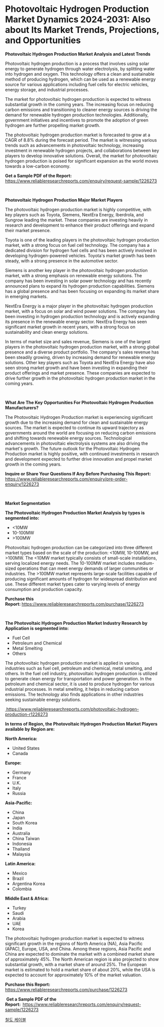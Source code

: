 <p><h1>Photovoltaic Hydrogen Production Market Dynamics 2024-2031: Also about Its Market Trends, Projections, and Opportunities</h1></p><p><strong>Photovoltaic Hydrogen Production Market Analysis and Latest Trends</strong></p>
<p><p>Photovoltaic hydrogen production is a process that involves using solar energy to generate hydrogen through water electrolysis, by splitting water into hydrogen and oxygen. This technology offers a clean and sustainable method of producing hydrogen, which can be used as a renewable energy source for various applications including fuel cells for electric vehicles, energy storage, and industrial processes.</p><p>The market for photovoltaic hydrogen production is expected to witness substantial growth in the coming years. The increasing focus on reducing carbon emissions and transitioning to cleaner energy sources is driving the demand for renewable hydrogen production technologies. Additionally, government initiatives and incentives to promote the adoption of green hydrogen are further propelling market growth.</p><p>The photovoltaic hydrogen production market is forecasted to grow at a CAGR of 8.8% during the forecast period. The market is witnessing various trends such as advancements in photovoltaic technology, increasing investment in renewable hydrogen projects, and collaborations between key players to develop innovative solutions. Overall, the market for photovoltaic hydrogen production is poised for significant expansion as the world moves towards a low-carbon economy.</p></p>
<p><strong>Get a Sample PDF of the Report:&nbsp;</strong> <a href="https://www.reliableresearchreports.com/enquiry/request-sample/1226273">https://www.reliableresearchreports.com/enquiry/request-sample/1226273</a></p>
<p>&nbsp;</p>
<p><strong>Photovoltaic Hydrogen Production Major Market Players</strong></p>
<p><p>The photovoltaic hydrogen production market is highly competitive, with key players such as Toyota, Siemens, NextEra Energy, Iberdrola, and Sungrow leading the market. These companies are investing heavily in research and development to enhance their product offerings and expand their market presence.</p><p>Toyota is one of the leading players in the photovoltaic hydrogen production market, with a strong focus on fuel cell technology. The company has a dedicated division for hydrogen fuel cells and has been actively involved in developing hydrogen-powered vehicles. Toyota's market growth has been steady, with a strong presence in the automotive sector.</p><p>Siemens is another key player in the photovoltaic hydrogen production market, with a strong emphasis on renewable energy solutions. The company has been investing in solar power technology and has recently announced plans to expand its hydrogen production capabilities. Siemens has a global presence and has been focusing on expanding its market share in emerging markets.</p><p>NextEra Energy is a major player in the photovoltaic hydrogen production market, with a focus on solar and wind power solutions. The company has been investing in hydrogen production technology and is actively expanding its presence in the renewable energy sector. NextEra Energy has seen significant market growth in recent years, with a strong focus on sustainability and clean energy solutions.</p><p>In terms of market size and sales revenue, Siemens is one of the largest players in the photovoltaic hydrogen production market, with a strong global presence and a diverse product portfolio. The company's sales revenue has been steadily growing, driven by increasing demand for renewable energy solutions. Other key players such as Toyota and NextEra Energy have also seen strong market growth and have been investing in expanding their product offerings and market presence. These companies are expected to drive further growth in the photovoltaic hydrogen production market in the coming years.</p></p>
<p>&nbsp;</p>
<p><strong>What Are The Key Opportunities For Photovoltaic Hydrogen Production Manufacturers?</strong></p>
<p><p>The Photovoltaic Hydrogen Production market is experiencing significant growth due to the increasing demand for clean and sustainable energy sources. The market is expected to continue its upward trajectory as governments around the world are focusing on reducing carbon emissions and shifting towards renewable energy sources. Technological advancements in photovoltaic electrolysis systems are also driving the market's growth. The future outlook for the Photovoltaic Hydrogen Production market is highly positive, with continued investments in research and development expected to further drive innovation and propel market growth in the coming years.</p></p>
<p><strong>Inquire or Share Your Questions If Any Before Purchasing This Report:</strong> <a href="https://www.reliableresearchreports.com/enquiry/pre-order-enquiry/1226273">https://www.reliableresearchreports.com/enquiry/pre-order-enquiry/1226273</a></p>
<p>&nbsp;</p>
<p><strong>Market Segmentation</strong></p>
<p><strong>The Photovoltaic Hydrogen Production Market Analysis by types is segmented into:</strong></p>
<p><ul><li><10MW</li><li>10-100MW</li><li>>100MW</li></ul></p>
<p><p>Photovoltaic hydrogen production can be categorized into three different market types based on the scale of the production: <10MW, 10-100MW, and >100MW. The <10MW market typically consists of small-scale installations, serving localized energy needs. The 10-100MW market includes medium-sized operations that can meet energy demands of larger communities or industries. The >100MW market represents large-scale facilities capable of producing significant amounts of hydrogen for widespread distribution and use. These different market types cater to varying levels of energy consumption and production capacity.</p></p>
<p><strong>Purchase this Report:&nbsp;</strong><a href="https://www.reliableresearchreports.com/purchase/1226273">https://www.reliableresearchreports.com/purchase/1226273</a></p>
<p>&nbsp;</p>
<p><strong>The Photovoltaic Hydrogen Production Market Industry Research by Application is segmented into:</strong></p>
<p><ul><li>Fuel Cell</li><li>Petroleum and Chemical</li><li>Metal Smelting</li><li>Others</li></ul></p>
<p><p>The photovoltaic hydrogen production market is applied in various industries such as fuel cell, petroleum and chemical, metal smelting, and others. In the fuel cell industry, photovoltaic hydrogen production is utilized to generate clean energy for transportation and power generation. In the petroleum and chemical sector, it is used to produce hydrogen for various industrial processes. In metal smelting, it helps in reducing carbon emissions. The technology also finds applications in other industries seeking sustainable energy solutions.</p></p>
<p><a href="https://www.reliableresearchreports.com/photovoltaic-hydrogen-production-r1226273">&nbsp;https://www.reliableresearchreports.com/photovoltaic-hydrogen-production-r1226273</a></p>
<p><strong>In terms of Region, the Photovoltaic Hydrogen Production Market Players available by Region are:</strong></p>
<p>
    <p> <strong> North America: </strong>
        <ul>
            <li>United States</li>
            <li>Canada</li>
        </ul>
        </p> 
    <p> <strong> Europe: </strong>
        <ul>
            <li>Germany</li>
            <li>France</li>
            <li>U.K.</li>
            <li>Italy</li>
            <li>Russia</li>
        </ul>
        </p> 
    <p> <strong> Asia-Pacific: </strong>
        <ul>
            <li>China</li>
            <li>Japan</li>
            <li>South Korea</li>
            <li>India</li>
            <li>Australia</li>
            <li>China Taiwan</li>
            <li>Indonesia</li>
            <li>Thailand</li>
            <li>Malaysia</li>
        </ul>
        </p> 
    <p> <strong> Latin America: </strong>
        <ul>
            <li>Mexico</li>
            <li>Brazil</li>
            <li>Argentina Korea</li>
            <li>Colombia</li>
        </ul>
        </p> 
    <p> <strong> Middle East & Africa: </strong>
        <ul>
            <li>Turkey</li>
            <li>Saudi</li>
            <li>Arabia</li>
            <li>UAE</li>
            <li>Korea</li>
        </ul>
    </p>
    </p>
<p><p>The photovoltaic hydrogen production market is expected to witness significant growth in the regions of North America (NA), Asia Pacific (APAC), Europe, USA, and China. Among these regions, Asia Pacific and China are expected to dominate the market with a combined market share of approximately 45%. The North American region is also projected to show substantial growth, with a market share of around 25%. The European market is estimated to hold a market share of about 20%, while the USA is expected to account for approximately 10% of the market valuation.</p></p>
<p><strong>Purchase this Report: </strong><a href="https://www.reliableresearchreports.com/purchase/1226273">https://www.reliableresearchreports.com/purchase/1226273</a></p>
<p>&nbsp;<strong>Get a Sample PDF of the Report:&nbsp;&nbsp;</strong><a href="https://www.reliableresearchreports.com/enquiry/request-sample/1226273">https://www.reliableresearchreports.com/enquiry/request-sample/1226273</a></p>
<p><strong></strong></p>
<p><p><a href="https://github.com/WilburKihn5676/Market-Research-Report-List-3/blob/main/181803741851.md">철도 케이블</a></p></p>